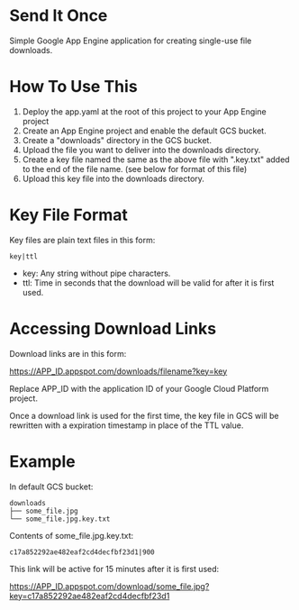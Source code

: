 # Send It Once
Simple Google App Engine application for creating single-use file downloads.

# How To Use This
1. Deploy the app.yaml at the root of this project to your App Engine project
2. Create an App Engine project and enable the default GCS bucket.
3. Create a "downloads" directory in the GCS bucket.
4. Upload the file you want to deliver into the downloads directory.
5. Create a key file named the same as the above file with ".key.txt" added to the end of the file name. (see below for format of this file)
6. Upload this key file into the downloads directory.


# Key File Format
Key files are plain text files in this form:
```
key|ttl
```
* key: Any string without pipe characters.
* ttl: Time in seconds that the download will be valid for after it is first used.

# Accessing Download Links
Download links are in this form:

https://APP_ID.appspot.com/downloads/filename?key=key

Replace APP_ID with the application ID of your Google Cloud Platform project.

Once a download link is used for the first time, the key file in GCS will be rewritten with a expiration timestamp in place of the TTL value.

# Example
In default GCS bucket:
```
downloads
├── some_file.jpg
└── some_file.jpg.key.txt
```

Contents of some_file.jpg.key.txt:
```
c17a852292ae482eaf2cd4decfbf23d1|900
```

This link will be active for 15 minutes after it is first used:

https://APP_ID.appspot.com/download/some_file.jpg?key=c17a852292ae482eaf2cd4decfbf23d1